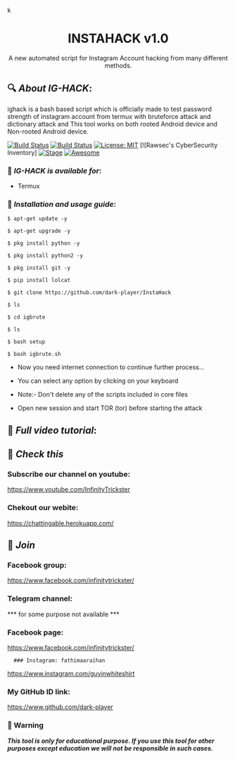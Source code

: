 k<h1 align="center">INSTAHACK v1.0</h1>
<p align="center">
      A new automated script for Instagram Account hacking from many different methods.
</p>

## 🔍 ***About IG-HACK***:

ighack is a bash based script which is officially made to test password strength of instagram account from termux with bruteforce attack and dictionary attack and This tool works on both rooted Android device and Non-rooted Android device.

[![Build Status](https://img.shields.io/github/stars/dark-player/ighack.svg)](https://github.com/dark-player/InstaHack)
[![Build Status](https://img.shields.io/github/forks/dark-player/ighack.svg)](https://github.com/dark-player/InstaHack)
[![License: MIT](https://img.shields.io/github/license/dark-player/ighack.svg)](https://github.com/dark-player/InstaHack)
[![Rawsec's CyberSecurity Inventory]
[![Stage](https://img.shields.io/badge/Release-Stable-brightgreen.svg)]()
[![Awesome](https://awesome.re/badge.svg)](https://awesome.re)



### 📌 ***IG-HACK is available for***:

* Termux

### 📌 ***Installation and usage guide***:
```
$ apt-get update -y
```
```
$ apt-get upgrade -y
```
```
$ pkg install python -y 
```
```
$ pkg install python2 -y
```
```
$ pkg install git -y
```
```
$ pip install lolcat
```
```
$ git clone https://github.com/dark-player/InstaHack
```
```
$ ls
```
```
$ cd igbrute
```
```
$ ls
```
```
$ bash setup
```
```
$ bash igbrute.sh
```
* Now you need internet connection to continue further process...

* You can select any option by clicking on your keyboard

* Note:- Don't delete any of the scripts included in core files

* Open new session and start TOR (tor) before starting the attack


## 📌 ***Full video tutorial***:

## 🔗 ***Check this***

### Subscribe our channel on youtube:
https://www.youtube.com/InfinityTrickster

### Chekout our webite:
https://chattingable.herokuapp.com/

## 👥 ***Join***

### Facebook group: 
https://www.facebook.com/infinitytrickster/

### Telegram channel:
*** for some purpose not available  ***

### Facebook page:
https://www.facebook.com/infinitytrickster/

      ### Instagram: fathimaaraihan
https://www.instagram.com/guyinwhiteshirt



### My GitHub ID link:
https://www.github.com/dark-player

### 📢 Warning

***This tool is only for educational purpose. If you use this tool for other purposes except education we will not be responsible in such cases.***

